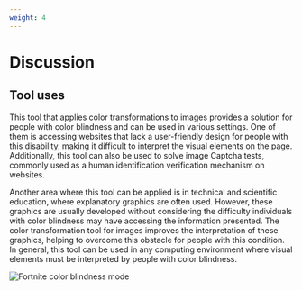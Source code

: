 ```yaml
---
weight: 4
---
```

# Discussion

## Tool uses

This tool that applies color transformations to images provides a solution for people with color blindness and can be used in various settings. One of them is accessing websites that lack a user-friendly design for people with this disability, making it difficult to interpret the visual elements on the page. Additionally, this tool can also be used to solve image Captcha tests, commonly used as a human identification verification mechanism on websites.

Another area where this tool can be applied is in technical and scientific education, where explanatory graphics are often used. However, these graphics are usually developed without considering the difficulty individuals with color blindness may have accessing the information presented. The color transformation tool for images improves the interpretation of these graphics, helping to overcome this obstacle for people with this condition. In general, this tool can be used in any computing environment where visual elements must be interpreted by people with color blindness.

![Fortnite color blindness mode](/showcase/images/image.jpg)